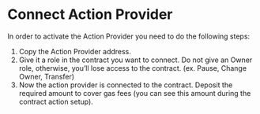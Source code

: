 # Connect Action Provider

In order to activate the Action Provider you need to do the following steps:

1. Copy the Action Provider address.
2. Give it a role in the contract you want to connect. Do not give an Owner role, otherwise, you’ll lose access to the contract. (ex. Pause, Change Owner, Transfer)
3. Now the action provider is connected to the contract. Deposit the required amount to cover gas fees (you can see this amount during the contract action setup).

